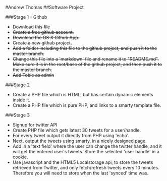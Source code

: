 #Andrew Thomas
##Software Project


###Stage 1 - Github

* ~~Download this file~~
* ~~Create a free github account.~~
* ~~Download the OS X Github App.~~
* ~~Create a new github project.~~
* ~~Add a folder including this file to the github project, and push it to the master branch.~~
* ~~Change this file into a 'markdown' file and rename it to "README.md". Make sure it is in the root/base of the github project, and then push it to the master branch.~~
* ~~Add Tobie as admin~~


###Stage 2

* Create a PHP file which is HTML, but has certain dynamic elements inside it.
* Create a PHP file which is pure PHP, and links to a smarty template file.

###Stage 3

* Signup for twitter API
* Create PHP file which gets latest 30 tweets for a user/handle.
* For every tweet output it directly from PHP using 'echo'.
* Next, output the tweets using smarty, in a nicely designed page.
* Add in a 'text field' where the user can change the twitter handle, and it will get the entered user's tweets. Store the selected 'user handle' in a cookie.
* Use javascript and the HTML5 Localstorage api, to store the tweets retrieved from Twitter, and only fetch/refresh tweets every 10 minutes. Therefore you will need to store when the last 'synced' time was.